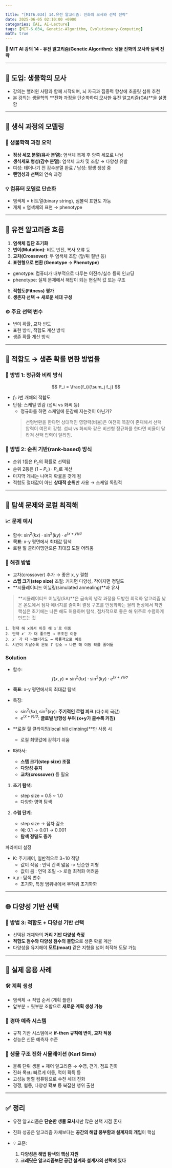 ```yaml
---

title: "[MIT6.034] 14.유전 알고리즘: 진화의 모사와 선택 전략"
date: 2025-06-05 02:10:00 +0900
categories: [AI, AI-Lecture]
tags: [MIT-6.034, Genetic-Algorithm, Evolutionary-Computing]
math: true
---
```


**🧬 MIT AI 강의 14 - 유전 알고리즘(Genetic Algorithm): 생물 진화의 모사와 탐색 전략**

---

## 🎃 도입: 생물학의 모사

* 강의는 핼러윈 사탕과 함께 시작되며, 뇌 자극과 집중력 향상에 초콜릿 섭취 추천
* 본 강의는 생물학의 **진화 과정을 단순화하여 모사한 유전 알고리즘(GA)**을 설명함

---

## 🧪 생식 과정의 모델링

### 🧬 생물학적 과정 요약

* **정상 세포 분열(유사 분열)**: 염색체 복제 후 양쪽 세포로 나뉨
* **생식세포 형성(감수 분열)**: 염색체 교차 및 조합 → 다양성 유발
* 여성: 태어나기 전 감수분열 완료 / 남성: 평생 생성 중
* **랜덤성과 선택**의 연속 과정

### 💡 컴퓨터 모델로 단순화

* 염색체 = 비트열(binary string), 심볼릭 표현도 가능
* 개체 = 염색체의 표현 → phenotype

---

## 🔁 유전 알고리즘 흐름

1. **염색체 집단 초기화**
2. **변이(Mutation)**: 비트 반전, 복사 오류 등
3. **교차(Crossover)**: 두 염색체 조합 (앞/뒤 절반 등)
4. **표현형으로 변환 (Genotype → Phenotype)**
  - genotype: 컴퓨터가 내부적으로 다루는 이진수/실수 등의 인코딩
  - phenotype: 실제 문제에서 해답이 되는 현실적 값 또는 구조
5. **적합도(Fitness) 평가**
6. **생존자 선택 → 새로운 세대 구성**

### ⚙️ 주요 선택 변수

* 변이 확률, 교차 빈도
* 표현 방식, 적합도 계산 방식
* 생존 확률 계산 방식

---

## 📏 적합도 → 생존 확률 변환 방법들

### 🔢 방법 1: 정규화 비례 방식

$$
P_i = \frac{f_i}{\sum_j f_j}
$$

* $f_i$: i번 개체의 적합도
* 단점: 스케일 민감 (섭씨 vs 화씨 등)
  - 정규화를 하면 스케일에 둔감해 지는것이 아닌가?
  > 선형변환을 한다면 상대적인 영향력(비율)은 여전히 똑같이 존재해서 선택 압력이 여전히 강함.
  > 섭씨 vs 화씨와 같은 비선형 정규화를 한다면 비율이 달라져 선택 압력이 달라짐.


### 🥇 방법 2: 순위 기반(rank-based) 방식

* 순위 1등은 $P_c$의 확률로 선택됨
* 순위 2등은 $(1 - P_c) \cdot P_c$로 계산
* 마지막 개체는 나머지 확률을 갖게 됨
* 적합도 절대값이 아닌 **상대적 순위**만 사용 → 스케일 독립적

---

## 🌋 탐색 문제와 로컬 최적해

### 📈 문제 예시

* 함수: $\sin^2(kx) \cdot \sin^2(ky) \cdot e^{(x+y)/\sigma}$
* **목표**: x-y 평면에서 최대값 탐색
* 로컬 힐 클라이밍만으론 최대값 도달 어려움

### 🧠 해결 방법

* 교차(crossover) 추가 → 좋은 x, y 결합
* **스텝 크기(step size)** 조절: 커지면 다양성, 작아지면 정밀도
* **시뮬레이티드 어닐링(simulated annealing)**과 유사
> **시뮬레이티드 어닐링(SA)**은 금속의 냉각 과정을 모방한 최적화 알고리즘
> 낮은 온도에서 점차 에너지를 줄이며 결정 구조를 안정화하는 물리 현상에서 착안
> 핵심은 초기에는 나쁜 해도 허용하며 탐색, 점차적으로 좋은 해 위주로 수렴하게 만드는 것

```
1. 현재 해 x에서 이웃 해 𝑥′로 이동
2. 만약 𝑥′ 가 더 좋으면 → 무조건 이동
3. 𝑥′ 가 더 나쁘더라도 → 확률적으로 이동
4. 시간이 지날수록 온도 𝑇 감소 → 나쁜 해 이동 확률 줄어듦
```

### Solution

* 함수:  
  $$
  f(x, y) = \sin^2(kx) \cdot \sin^2(ky) \cdot e^{(x+y)/\sigma}
  $$
* **목표**: x-y 평면에서의 최대값 탐색
* 특징:
  - $\sin^2(kx), \sin^2(ky)$: **주기적인 로컬 피크** (다수의 극값)
  - $e^{(x+y)/\sigma}$: **글로벌 방향성 부여 (x+y가 클수록 커짐)**

* **로컬 힐 클라이밍(local hill climbing)**만 사용 시
  - 로컬 최댓값에 갇히기 쉬움
* 따라서:
  - **스텝 크기(step size) 조절**
  - **다양성 유지**
  - **교차(crossover)** 등 필요

1. **초기 탐색**:  
   - step size = 0.5 ~ 1.0  
   - 다양한 영역 탐색

2. **수렴 단계**:  
   - step size → 점차 감소  
   - 예: 0.1 → 0.01 → 0.001  
   - **탐색 정밀도 증가**

파라미터 설정
* K: 주기제어, 일반적으로 3~10 적당
  - 값이 작음 : 언덕 간격 넓음 -> 단순한 지형
  - 값이 큼 : 언덕 조밀 -> 로컬 최적화 어려움
* x,y : 탐색 변수
  - 초기화, 특정 범위내에서 무작위 초기화화



---

## 🌐 다양성 기반 선택

### 🌱 방법 3: 적합도 + 다양성 기반 선택

* 선택된 개체와의 **거리 기반 다양성 측정**
* **적합도 점수와 다양성 점수의 결합**으로 생존 확률 계산
* 다양성을 유지해야 **모트(moat)** 같은 지형을 넘어 최적해 도달 가능

---

## 🧩 실제 응용 사례

### 🛠 계획 생성

* 염색체 → 작업 순서 (계획 플랜)
* 앞부분 + 뒷부분 조합으로 **새로운 계획 생성 가능**

### 🐎 경마 예측 시스템

* 규칙 기반 시스템에서 **if-then 규칙에 변이, 교차 적용**
* 성능은 신문 예측자 수준

### 🧱 생물 구조 진화 시뮬레이션 (Karl Sims)

* 블록 단위 생물 + 제어 알고리즘 → 수영, 걷기, 점프 진화
* 진화 목표: 빠르게 이동, 먹이 획득 등
* 고성능 병렬 컴퓨팅으로 수천 세대 진화
* 경쟁, 협동, 다양성 확보 등 복잡한 행위 출현

---

## ✅ 정리

* 유전 알고리즘은 **단순한 생물 모사**지만 많은 선택 지점 존재
* 진화 성공은 알고리즘 자체보다는 **공간의 해답 풍부함과 설계자의 개입**이 핵심
* 💡 교훈:

  1. **다양성은 해법 탐색의 핵심 자원**
  2. **크레딧은 알고리즘보단 공간 설계와 설계자의 선택에 있다**
